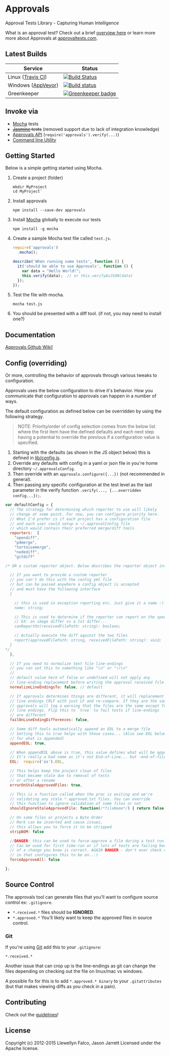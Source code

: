 # Approvals

Approval Tests Library - Capturing Human Intelligence

What is an approval test? Check out a brief [overview here](http://staxmanade.com/2015/01/approval-tests---overview/) or learn more more about Approvals at [approvaltests.com](http://approvaltests.com).

## Latest Builds

 Service | Status
------------- | -------------
Linux ([Travis CI](https://travis-ci.org/)) | [![Build Status](https://travis-ci.org/approvals/Approvals.NodeJS.png?branch=master)](https://travis-ci.org/approvals/Approvals.NodeJS)
Windows ([AppVeyor](http://appveyor.com)) | [![Build status](https://ci.appveyor.com/api/projects/status/fwyi6sryl03h9em6)](https://ci.appveyor.com/project/JasonJarrett/approvals-nodejs)
Greenkeeper | [![Greenkeeper badge](https://badges.greenkeeper.io/approvals/Approvals.NodeJS.svg)](https://greenkeeper.io/)


## Invoke via

- [Mocha](http://mochajs.org/) tests
- ~~[Jasmine](http://jasmine.github.io/) tests~~ (removed support due to lack of integration knowledge)
- [Approvals API](https://github.com/approvals/Approvals.NodeJS/wiki/Manual-API) (`require('approvals').verify(...)`)
- [Command line Utility](https://github.com/approvals/Approvals.NodeJS/wiki/Command-Line)

## Getting Started

Below is a simple getting started using Mocha.

1. Create a project (folder)

    ```shell
    mkdir MyProject
    cd MyProject`
    ```

1. Install approvals

    ```shell
    npm install --save-dev approvals
    ```

1. Install [Mocha](http://mochajs.org/) globally to execute our tests

    ```shell
    npm install -g mocha
    ```

1. Create a sample Mocha test file called `test.js`.

    ```javascript
    require('approvals')
      .mocha();

    describe('When running some tests', function () {
      it('should be able to use Approvals', function () {
        var data = "Hello World!";
        this.verify(data);  // or this.verifyAsJSON(data)
      });
    });
    ```

1. Test the file with mocha.

    ```shell
    mocha test.js
    ```

1. You should be presented with a diff tool. (if not, you may need to install one?)

## Documentation

[Approvals Github Wiki!](https://github.com/approvals/Approvals.NodeJS/wiki)

## Config (overriding)

Or more, controlling the behavior of approvals through various tweaks to configuration.

Approvals uses the below configuration to drive it's behavior. How you communicate that configuration to approvals can happen in a number of ways.

The default configuration as defined below can be overridden by using the following strategy.

> NOTE: Priority/order of config selection comes from the below list  where the first item have the defined defaults and each next step having a potential to override the previous if a configuration value is specified.

1. Starting with the defaults (as shown in the JS object below) this is defined in [lib/config.js](lib/config.js).
1. Override any defaults with config in a yaml or json file in you're home directory `~/.approvalsConfig`.
1. Then override with an `approvals.configure({...})` (not recommended in general).
1. Then passing any specific configuration at the test level as the last parameter in the verify function `.verify(..., {...overridden config...});`.


```javascript
var defaultConfig = {
  // The strategy for determining which reporter to use will likely
  // change at some point. For now, you can configure priority here.
  // What I'd prefer is if each project has a configuration file
  // and each user could setup a ~/.approvalConfig file
  // which would contain their preferred merge/diff tools
  reporters:  [
    "opendiff",
    "p4merge",
    "tortoisemerge",
    "nodediff",
    "gitdiff"

/* OR a custom reporter object. Below describes the reporter object interface:

  // If you want to provide a custom reporter
  // you can't do this with the config yml file
  // but can be passed anywhere a config object is accepted
  // and must have the following interface
  {

    // this is used in exception reporting etc. Just give it a name :)
    name: string;

    // This is used to determine if the reporter can report on the specified file
    // EX: an image differ vs a txt differ...
    canReportOn(receivedFilePath: string): boolean;

    // Actually execute the diff against the two files
    report(approvedFilePath: string, receivedFilePath: string): void;
  }
*/
  ],

  // If you need to normalize text file line-endings
  // you can set this to something like "\n" or "\r\n"
  //
  // default value here of false or undefined will not apply any
  // line-ending replacement before writing the approval received file
  normalizeLineEndingsTo: false, // default

  // If approvals determines things are different, it will replacement
  // line endings CRLF with just LF and re-compare. If they are the same
  // approvals will log a warning that the files are the same except for
  // line endings. Flip this to `true` to fail tests if line-endings
  // are different
  failOnLineEndingDifferences: false,

  // Some diff tools automatically append an EOL to a merge file
  // Setting this to true helps with those cases... (Also see EOL below
  // for what is appended)
  appendEOL: true,

  // When appendEOL above is true, this value defines what will be appended at the end of the file.
  // It's really a bad name as it's not End-of-Line... but -end-of-file err end-of-line-at-end-of-file :P
  EOL:  require('os').EOL,

  // This helps keep the project clean of files
  // that became stale due to removal of tests
  // or after a rename
  errorOnStaleApprovedFiles: true,

  // This is a function called when the proc is exiting and we're
  // validating any stale *.approved.txt files. You can override
  // this function to ignore validation of some files or not
  shouldIgnoreStaleApprovedFile: function(/*fileName*/) { return false; },

  // On some files or projects a Byte Order
  // Mark can be inserted and cause issues,
  // this allows you to force it to be stripped
  stripBOM: false

  //DANGER: this can be used to force-approve a file during a test run.
  // Can be used for first time-run or if lots of tests are failing because
  // of a change you know is correct. AGAIN DANGER - don't ever check code
  // in that configures this to be on...)
  forceApproveAll: false

};
```

## Source Control

The approvals tool can generate files that you'll want to configure source control ex: `.gitignore`.

- `*.received.*` files should be **IGNORED**.
- `*.approved.*` You'll likely want to keep the approved files in source control.

### Git

  If you're using [Git](http://git-scm.com) add this to your `.gitignore`:

  ```text
  *.received.*
  ```

  Another issue that can crop up is the line-endings as git can change the files depending on checking out the file on linux/mac vs windows.

  A possible fix for this is to add `*.approved.* binary` to your `.gitattributes` (but that makes viewing diffs as you check in a pain).

## Contributing

Check out the [guidelines](CONTRIBUTING.md)!

## License

Copyright (c) 2012-2015 Llewellyn Falco, Jason Jarrett
Licensed under the Apache license.
